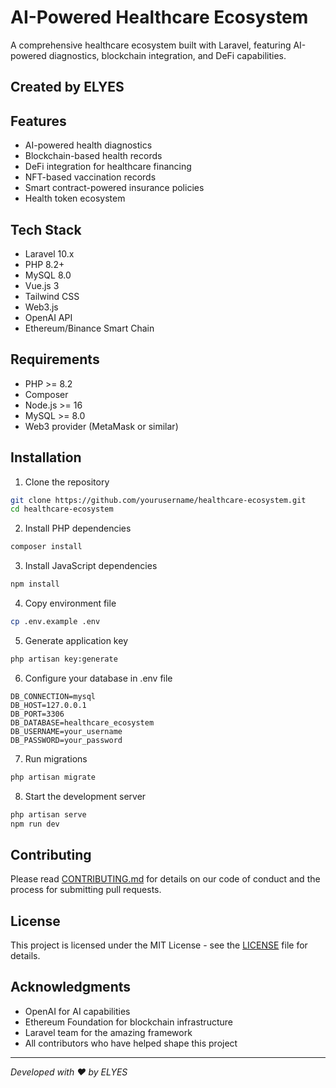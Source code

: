 # AI-Powered Healthcare Ecosystem

A comprehensive healthcare ecosystem built with Laravel, featuring AI-powered diagnostics, blockchain integration, and DeFi capabilities.

## Created by ELYES

## Features

- AI-powered health diagnostics
- Blockchain-based health records
- DeFi integration for healthcare financing
- NFT-based vaccination records
- Smart contract-powered insurance policies
- Health token ecosystem

## Tech Stack

- Laravel 10.x
- PHP 8.2+
- MySQL 8.0
- Vue.js 3
- Tailwind CSS
- Web3.js
- OpenAI API
- Ethereum/Binance Smart Chain

## Requirements

- PHP >= 8.2
- Composer
- Node.js >= 16
- MySQL >= 8.0
- Web3 provider (MetaMask or similar)

## Installation

1. Clone the repository
```bash
git clone https://github.com/yourusername/healthcare-ecosystem.git
cd healthcare-ecosystem
```

2. Install PHP dependencies
```bash
composer install
```

3. Install JavaScript dependencies
```bash
npm install
```

4. Copy environment file
```bash
cp .env.example .env
```

5. Generate application key
```bash
php artisan key:generate
```

6. Configure your database in .env file
```
DB_CONNECTION=mysql
DB_HOST=127.0.0.1
DB_PORT=3306
DB_DATABASE=healthcare_ecosystem
DB_USERNAME=your_username
DB_PASSWORD=your_password
```

7. Run migrations
```bash
php artisan migrate
```

8. Start the development server
```bash
php artisan serve
npm run dev
```

## Contributing

Please read [CONTRIBUTING.md](CONTRIBUTING.md) for details on our code of conduct and the process for submitting pull requests.

## License

This project is licensed under the MIT License - see the [LICENSE](LICENSE) file for details.

## Acknowledgments

- OpenAI for AI capabilities
- Ethereum Foundation for blockchain infrastructure
- Laravel team for the amazing framework
- All contributors who have helped shape this project

---

*Developed with ❤️ by ELYES* 